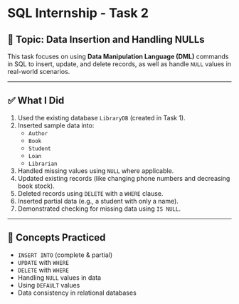 # SQL Internship - Task 2

## 📌 Topic: Data Insertion and Handling NULLs

This task focuses on using **Data Manipulation Language (DML)** commands in SQL to insert, update, and delete records, as well as handle `NULL` values in real-world scenarios.

---

## ✅ What I Did

1. Used the existing database `LibraryDB` (created in Task 1).
2. Inserted sample data into:
   - `Author`
   - `Book`
   - `Student`
   - `Loan`
   - `Librarian`
3. Handled missing values using `NULL` where applicable.
4. Updated existing records (like changing phone numbers and decreasing book stock).
5. Deleted records using `DELETE` with a `WHERE` clause.
6. Inserted partial data (e.g., a student with only a name).
7. Demonstrated checking for missing data using `IS NULL`.

---

## 🧠 Concepts Practiced

- `INSERT INTO` (complete & partial)
- `UPDATE` with `WHERE`
- `DELETE` with `WHERE`
- Handling `NULL` values in data
- Using `DEFAULT` values
- Data consistency in relational databases



